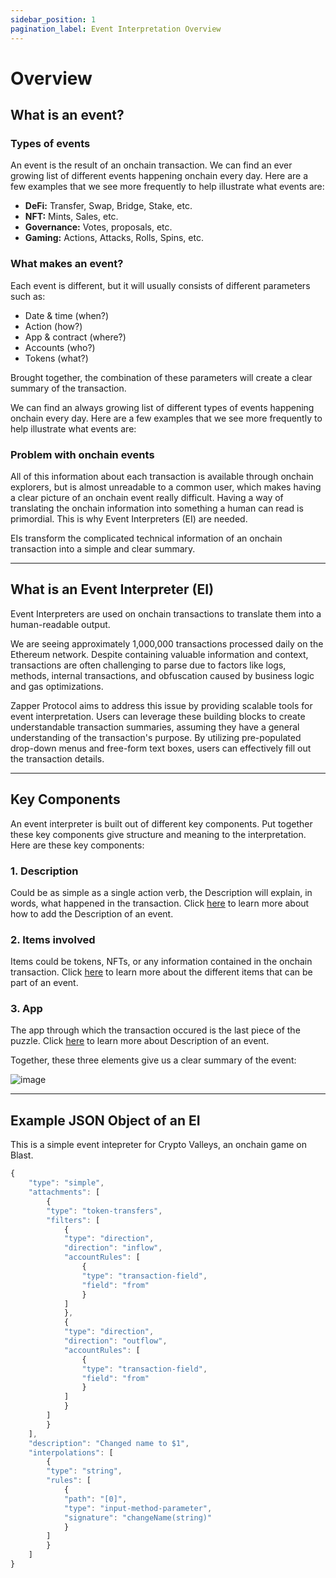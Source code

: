```yaml
---
sidebar_position: 1
pagination_label: Event Interpretation Overview
---
```


# Overview

## What is an event?

### Types of events

An event is the result of an onchain transaction. We can find an ever growing list of different events happening onchain every day. Here are a few examples that we see more frequently to help illustrate what events are:

- **DeFi:** Transfer, Swap, Bridge, Stake, etc.
- **NFT:** Mints, Sales, etc.
- **Governance:** Votes, proposals, etc.
- **Gaming:** Actions, Attacks, Rolls, Spins, etc.

### What makes an event?

Each event is different, but it will usually consists of different parameters such as:

- Date & time (when?)
- Action (how?)
- App & contract (where?)
- Accounts (who?)
- Tokens (what?)

Brought together, the combination of these parameters will create a clear summary of the transaction.

We can find an always growing list of different types of events happening onchain every day. Here are a few examples that we see more frequently to help illustrate what events are:

### Problem with onchain events

All of this information about each transaction is available through onchain explorers, but is almost unreadable to a common user, which makes having a clear picture of an onchain event really difficult. Having a way of translating the onchain information into something a human can read is primordial. This is why Event Interpreters (EI) are needed.

EIs transform the complicated technical information of an onchain transaction into a simple and clear summary.

---

## What is an Event Interpreter (EI)

Event Interpreters are used on onchain transactions to translate them into a human-readable output.

We are seeing approximately 1,000,000 transactions processed daily on the Ethereum network. Despite containing valuable information and context, transactions are often challenging to parse due to factors like logs, methods, internal transactions, and obfuscation caused by business logic and gas optimizations.

Zapper Protocol aims to address this issue by providing scalable tools for event interpretation. Users can leverage these building blocks to create understandable transaction summaries, assuming they have a general understanding of the transaction's purpose. By utilizing pre-populated drop-down menus and free-form text boxes, users can effectively fill out the transaction details.

---

## Key Components

An event interpreter is built out of different key components. Put together these key components give structure and meaning to the interpretation. Here are these key components:

### 1. Description

Could be as simple as a single action verb, the Description will explain, in words, what happened in the transaction. Click [here](/docs/interpretation/event-interpretation/guide/action-verb) to learn more about how to add the Description of an event.

### 2. Items involved

Items could be tokens, NFTs, or any information contained in the onchain transaction. Click [here](/docs/interpretation/event-interpretation/guide/item-types) to learn more about the different items that can be part of an event.

### 3. App

The app through which the transaction occured is the last piece of the puzzle. Click [here](/docs/interpretation/event-interpretation/guide/adding-app) to learn more about Description of an event.

Together, these three elements give us a clear summary of the event:

![image](/img/assets/App.png)

---

## Example JSON Object of an EI

This is a simple event intepreter for Crypto Valleys, an onchain game on Blast.

```js
{
    "type": "simple",
    "attachments": [
        {
        "type": "token-transfers",
        "filters": [
            {
            "type": "direction",
            "direction": "inflow",
            "accountRules": [
                {
                "type": "transaction-field",
                "field": "from"
                }
            ]
            },
            {
            "type": "direction",
            "direction": "outflow",
            "accountRules": [
                {
                "type": "transaction-field",
                "field": "from"
                }
            ]
            }
        ]
        }
    ],
    "description": "Changed name to $1",
    "interpolations": [
        {
        "type": "string",
        "rules": [
            {
            "path": "[0]",
            "type": "input-method-parameter",
            "signature": "changeName(string)"
            }
        ]
        }
    ]
}
```
